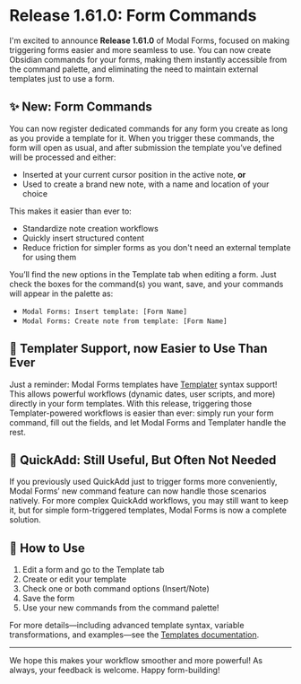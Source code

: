 # Release 1.61.0: Form Commands

I'm excited to announce **Release 1.61.0** of Modal Forms, focused on making triggering forms easier and more seamless to use. You can now create Obsidian commands for your forms, making them instantly accessible from the command palette, and eliminating the need to maintain external templates just to use a form.

## ✨ New: Form Commands

You can now register dedicated commands for any form you create as long as you provide a template for it. When you trigger these commands, the form will open as usual, and after submission the template you’ve defined will be processed and either:

- Inserted at your current cursor position in the active note, **or**
- Used to create a brand new note, with a name and location of your choice

This makes it easier than ever to:

- Standardize note creation workflows
- Quickly insert structured content
- Reduce friction for simpler forms as you don't need an external template for using them

You’ll find the new options in the Template tab when editing a form. Just check the boxes for the command(s) you want, save, and your commands will appear in the palette as:

- `Modal Forms: Insert template: [Form Name]`
- `Modal Forms: Create note from template: [Form Name]`

## 🧩 Templater Support, now Easier to Use Than Ever

Just a reminder: Modal Forms templates have [Templater](https://github.com/SilentVoid13/Templater) syntax support! This allows powerful workflows (dynamic dates, user scripts, and more) directly in your form templates. With this release, triggering those Templater-powered workflows is easier than ever: simply run your form command, fill out the fields, and let Modal Forms and Templater handle the rest.

## 📝 QuickAdd: Still Useful, But Often Not Needed

If you previously used QuickAdd just to trigger forms more conveniently, Modal Forms’ new command feature can now handle those scenarios natively. For more complex QuickAdd workflows, you may still want to keep it, but for simple form-triggered templates, Modal Forms is now a complete solution.

## 🚦 How to Use

1. Edit a form and go to the Template tab
2. Create or edit your template
3. Check one or both command options (Insert/Note)
4. Save the form
5. Use your new commands from the command palette!

For more details—including advanced template syntax, variable transformations, and examples—see the [Templates documentation](../templates.md).

---

We hope this makes your workflow smoother and more powerful! As always, your feedback is welcome. Happy form-building!
